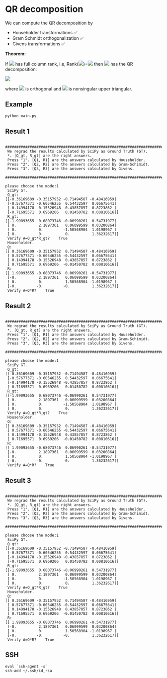 # QR decomposition
We can compute the QR decomposition by 
* Householder transformations ✅
* Gram Schmidt orthogonalization ✅
* Givens transformations ✅

**Theorem:**

If <img src="https://render.githubusercontent.com/render/math?math=A \in \mathbb{R}^{m \times n}"> has full column rank, i.e, Rank(<img src="https://render.githubusercontent.com/render/math?math=A">)=<img src="https://render.githubusercontent.com/render/math?math=n"> then <img src="https://render.githubusercontent.com/render/math?math=A"> has the QR decomposition:

<img src="https://render.githubusercontent.com/render/math?math=A = Q \begin{bmatrix}R \\0 \end{bmatrix} = Q_1 R">

where <img src="https://render.githubusercontent.com/render/math?math=Q=[Q_1, Q_2] \in \mathbb{R}^{m \times m}"> is orthogonal and <img src="https://render.githubusercontent.com/render/math?math=R \in \mathbb{R}^{n \times n}"> is nonsingular upper triangular.

## Example
```python
python main.py
```

## Result 1
```
 ###################################################################################### 
 We regrad the results calculated by SciPy as Ground Truth (GT). 
 *. [Q_gt, R_gt] are the right answers.  
 Press "1". [Q1, R1] are the answers calculated by Householder.  
 Press "2". [Q2, R2] are the answers calculated by Gram-Schimidt.  
 Press "3". [Q3, R3] are the answers calculated by Givens.  
 ######################################################################################  

please choose the mode:1
 SciPy GT. 
 Q_gt:  
[[-0.36169609 -0.35157952 -0.71494587 -0.48416959]
 [-0.57677371 -0.60546255  0.54432597  0.06675641]
 [-0.14994178 -0.15526948 -0.43857857  0.8723862 ]
 [-0.71695571  0.6969206   0.01450782  0.00810616]]
 R_gt:  
[[-1.99093655  0.68073746 -0.06990261  0.54731977]
 [ 0.          2.1897361   0.06099599  0.03200864]
 [ 0.          0.         -1.50568904  1.0198967 ]
 [ 0.          0.          0.          1.36232617]]
 Verify A=Q_gt*R_gt?    True
 Householder. 
 Q:  
[[ 0.36169609 -0.35157952  0.71494587 -0.48416959]
 [ 0.57677371 -0.60546255 -0.54432597  0.06675641]
 [ 0.14994178 -0.15526948  0.43857857  0.8723862 ]
 [ 0.71695571  0.6969206  -0.01450782  0.00810616]]
 R:  
[[ 1.99093655 -0.68073746  0.06990261 -0.54731977]
 [-0.          2.1897361   0.06099599  0.03200864]
 [ 0.          0.          1.50568904 -1.0198967 ]
 [-0.         -0.         -0.          1.36232617]]
 Verify A=Q*R?    True
```

## Result 2
```
 ###################################################################################### 
 We regrad the results calculated by SciPy as Ground Truth (GT). 
 *. [Q_gt, R_gt] are the right answers.  
 Press "1". [Q1, R1] are the answers calculated by Householder.  
 Press "2". [Q2, R2] are the answers calculated by Gram-Schimidt.  
 Press "3". [Q3, R3] are the answers calculated by Givens.  
 ######################################################################################  

please choose the mode:1
 SciPy GT. 
 Q_gt:  
[[-0.36169609 -0.35157952 -0.71494587 -0.48416959]
 [-0.57677371 -0.60546255  0.54432597  0.06675641]
 [-0.14994178 -0.15526948 -0.43857857  0.8723862 ]
 [-0.71695571  0.6969206   0.01450782  0.00810616]]
 R_gt:  
[[-1.99093655  0.68073746 -0.06990261  0.54731977]
 [ 0.          2.1897361   0.06099599  0.03200864]
 [ 0.          0.         -1.50568904  1.0198967 ]
 [ 0.          0.          0.          1.36232617]]
 Verify A=Q_gt*R_gt?    True
 Householder. 
 Q:  
[[ 0.36169609 -0.35157952  0.71494587 -0.48416959]
 [ 0.57677371 -0.60546255 -0.54432597  0.06675641]
 [ 0.14994178 -0.15526948  0.43857857  0.8723862 ]
 [ 0.71695571  0.6969206  -0.01450782  0.00810616]]
 R:  
[[ 1.99093655 -0.68073746  0.06990261 -0.54731977]
 [-0.          2.1897361   0.06099599  0.03200864]
 [ 0.          0.          1.50568904 -1.0198967 ]
 [-0.         -0.         -0.          1.36232617]]
 Verify A=Q*R?    True
```


## Result 3
```
 ###################################################################################### 
 We regrad the results calculated by SciPy as Ground Truth (GT). 
 *. [Q_gt, R_gt] are the right answers.  
 Press "1". [Q1, R1] are the answers calculated by Householder.  
 Press "2". [Q2, R2] are the answers calculated by Gram-Schimidt.  
 Press "3". [Q3, R3] are the answers calculated by Givens.  
 ######################################################################################  

please choose the mode:1
 SciPy GT. 
 Q_gt:  
[[-0.36169609 -0.35157952 -0.71494587 -0.48416959]
 [-0.57677371 -0.60546255  0.54432597  0.06675641]
 [-0.14994178 -0.15526948 -0.43857857  0.8723862 ]
 [-0.71695571  0.6969206   0.01450782  0.00810616]]
 R_gt:  
[[-1.99093655  0.68073746 -0.06990261  0.54731977]
 [ 0.          2.1897361   0.06099599  0.03200864]
 [ 0.          0.         -1.50568904  1.0198967 ]
 [ 0.          0.          0.          1.36232617]]
 Verify A=Q_gt*R_gt?    True
 Householder. 
 Q:  
[[ 0.36169609 -0.35157952  0.71494587 -0.48416959]
 [ 0.57677371 -0.60546255 -0.54432597  0.06675641]
 [ 0.14994178 -0.15526948  0.43857857  0.8723862 ]
 [ 0.71695571  0.6969206  -0.01450782  0.00810616]]
 R:  
[[ 1.99093655 -0.68073746  0.06990261 -0.54731977]
 [-0.          2.1897361   0.06099599  0.03200864]
 [ 0.          0.          1.50568904 -1.0198967 ]
 [-0.         -0.         -0.          1.36232617]]
 Verify A=Q*R?    True
```

## SSH
```
eval `ssh-agent -s`
ssh-add ~/.ssh/id_rsa
```
